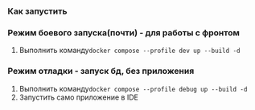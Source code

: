 ### Как запустить

### Режим боевого запуска(почти) - для работы с фронтом
1. Выполнить команду```docker compose --profile dev up --build -d```

### Режим отладки - запуск бд, без приложения
1. Выполнить команду```docker compose --profile debug up --build -d```
2. Запустить само приложение в IDE
